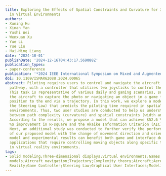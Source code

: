 ```yaml
---
title: Exploring the Effects of Spatial Constraints and Curvature for 3D Piloting
  in Virtual Environments
authors:
- Xuning Hu
- Xinan Yan
- Yushi Wei
- Wenxuan Xu
- Yue Li
- Yue Liu
- Hai-Ning Liang
date: '2024-10-01'
publishDate: '2024-12-16T04:43:17.569088Z'
publication_types:
- paper-conference
publication: '*2024 IEEE International Symposium on Mixed and Augmented Reality (ISMAR)*'
doi: 10.1109/ISMAR62088.2024.00065
abstract: Piloting requires users to control and navigate the aircraft within a designated
  pathway, with a controller that utilizes two joysticks to control the aircraft.
  This task is representative of various daily and gaming scenarios, such as controlling
  the aircraft to capture the photo or navigating an object in a game from the start
  position to the end via a trajectory. In this work, we explore a model (based on
  the Steering Law) that predicts the piloting time required in spatial-constrained
  environments. Thus, two user studies are conducted to help us understand the relationship
  between path complexity (curvature) and spatial constraints (width and height).
  According to the results, we propose a model that can achieve $52.6 %$ and $60.6
  %$ improvement in R-square and the Akaike Information Criterion (AIC), respectively.
  Next, an additional study was conducted to further verify the performance and efficiency
  of our proposed model with the change of movement direction and orientation. Our
  model and experimental results can benefit both game and interface designers of
  applications that require controlling moving objects along specific trajectories
  in virtual reality environments.
tags:
- Solid modeling;Three-dimensional displays;Virtual environments;Games;Predictive
  models;Aircraft navigation;Trajectory;Complexity theory;Aircraft;Aerospace control;Virtual
  Reality;Game Controller;Steering Law;Graphical User Interfaces;Modeling;Navigation
---
```

